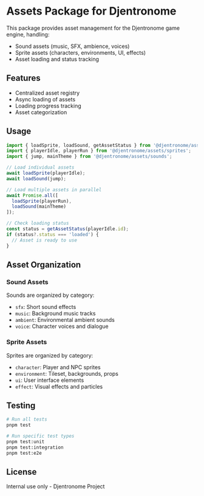 # Assets Package for Djentronome

This package provides asset management for the Djentronome game engine, handling:

- Sound assets (music, SFX, ambience, voices)
- Sprite assets (characters, environments, UI, effects)
- Asset loading and status tracking

## Features

- Centralized asset registry
- Async loading of assets
- Loading progress tracking
- Asset categorization

## Usage

```typescript
import { loadSprite, loadSound, getAssetStatus } from '@djentronome/assets';
import { playerIdle, playerRun } from '@djentronome/assets/sprites';
import { jump, mainTheme } from '@djentronome/assets/sounds';

// Load individual assets
await loadSprite(playerIdle);
await loadSound(jump);

// Load multiple assets in parallel
await Promise.all([
  loadSprite(playerRun),
  loadSound(mainTheme)
]);

// Check loading status
const status = getAssetStatus(playerIdle.id);
if (status?.status === 'loaded') {
  // Asset is ready to use
}
```

## Asset Organization

### Sound Assets

Sounds are organized by category:
- `sfx`: Short sound effects
- `music`: Background music tracks
- `ambient`: Environmental ambient sounds
- `voice`: Character voices and dialogue

### Sprite Assets

Sprites are organized by category:
- `character`: Player and NPC sprites
- `environment`: Tileset, backgrounds, props
- `ui`: User interface elements
- `effect`: Visual effects and particles

## Testing

```bash
# Run all tests
pnpm test

# Run specific test types
pnpm test:unit
pnpm test:integration
pnpm test:e2e
```

## License

Internal use only - Djentronome Project

